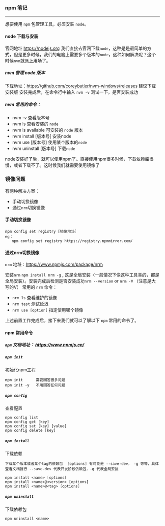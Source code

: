 ### npm 笔记
---
 想要使用 `npm` 包管理工具，必须安装 `node`。
#### node 下载与安装
官网地址 https://nodejs.org 
我们直接去官网下载`node`，这种是是最简单的方式，但是更多时候，我们的电脑上需要多个版本的`node`，这种如何解决呢？这个时候`nvm`就派上用场了。
##### nvm 管理 node 版本
下载地址：https://github.com/coreybutler/nvm-windows/releases
建议下载安装版 安装完成后，在命令行中输入 `nvm -v` 测试一下，是否安装成功
##### nvm 常用的命令：
- nvm -v  查看版本号
- nvm ls 查看安装的 `node`
- nvm ls available 可安装的 `node` 版本
- nvm install [版本号] 安装node
- nvm use [版本号] 使用某个版本的`node`
- nvm uninstall [版本号] 下载`node`

node安装好了后，就可以使用npm了。直接使用npm很多时候，下载依赖库很慢，或者下载不了。这时候我们就需要使用镜像了
 ### 镜像问题
 有两种解决方案：
 - 手动切换镜像
 - 通过`nrm`切换镜像
 #### 手动切换镜像
 ~~~
 npm config set registry [镜像地址] 
 eg： 
    npm config set registry https://registry.npmmirror.com/
 ~~~

#### 通过nrm切换镜像
`nrm` 地址：https://www.npmjs.com/package/nrm

安装`nrm`  `npm install nrm -g` , 这是全局安装（一般情况下像这种工具类的，都是全局安装）。安装完成后检测是否安装成功`nrm --version` or `nrm -V` （注意是大写的V）
常用的 `nrm` 命令：
- `nrm ls` 查看维护的镜像
- `nrm test`    测试延迟
- `nrm use [option]` 指定使用哪个镜像

上述前置工作完成后，接下来我们就可以了解以下 `npm` 常用的命令了。
#### npm 常用命令
##### `npm` 文档地址： https://www.npmjs.cn/ 
##### `npm init`
初始化npm工程
~~~
npm init      需要回答很多问题
npm init -y   不用回答任何问题
~~~

##### `npm config`
查看配置
~~~
npm config list
npm config get [key]
npm config set [key] [value]
npm config delete [key]
~~~

##### `npm install`
下载依赖
~~~
下载某个版本或者某个tag的依赖包  [options] 有可能是 --save-dev， -g 等等，具体查看文档就行 --save-dev 代表开发阶段依赖包，-g 代表全局安装

npm install <name> [options]
npm install <name>@<version> [options]
npm install <name>@<tag> [options]
~~~
##### `npm uninstall`
下载依赖包
~~~
npm uninstall <name>
~~~














